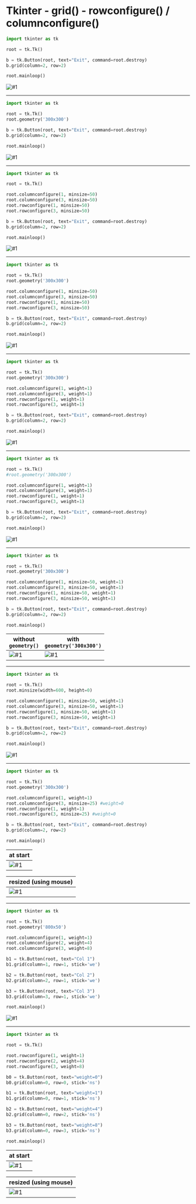 
# Tkinter - grid() - rowconfigure() / columnconfigure()

```python
import tkinter as tk

root = tk.Tk()

b = tk.Button(root, text="Exit", command=root.destroy)
b.grid(column=2, row=2)

root.mainloop()
```

![#1](images/main-01.png?raw=true)   

---

```python
import tkinter as tk

root = tk.Tk()
root.geometry('300x300')

b = tk.Button(root, text="Exit", command=root.destroy)
b.grid(column=2, row=2)

root.mainloop()
```

![#1](images/main-02.png?raw=true)   

---

```python
import tkinter as tk

root = tk.Tk()

root.columnconfigure(1, minsize=50)
root.columnconfigure(3, minsize=50)
root.rowconfigure(1, minsize=50)
root.rowconfigure(3, minsize=50)

b = tk.Button(root, text="Exit", command=root.destroy)
b.grid(column=2, row=2)

root.mainloop()
```

![#1](images/main-03.png?raw=true)   

---

```python
import tkinter as tk

root = tk.Tk()
root.geometry('300x300')

root.columnconfigure(1, minsize=50)
root.columnconfigure(3, minsize=50)
root.rowconfigure(1, minsize=50)
root.rowconfigure(3, minsize=50)

b = tk.Button(root, text="Exit", command=root.destroy)
b.grid(column=2, row=2)

root.mainloop()
```

![#1](images/main-04.png?raw=true)   

---

```python
import tkinter as tk

root = tk.Tk()
root.geometry('300x300')

root.columnconfigure(1, weight=1)
root.columnconfigure(3, weight=1)
root.rowconfigure(1, weight=1)
root.rowconfigure(3, weight=1)

b = tk.Button(root, text="Exit", command=root.destroy)
b.grid(column=2, row=2)

root.mainloop()
```

![#1](images/main-05.png?raw=true)   

---

```python
import tkinter as tk

root = tk.Tk()
#root.geometry('300x300')

root.columnconfigure(1, weight=1)
root.columnconfigure(3, weight=1)
root.rowconfigure(1, weight=1)
root.rowconfigure(3, weight=1)

b = tk.Button(root, text="Exit", command=root.destroy)
b.grid(column=2, row=2)

root.mainloop()
```

![#1](images/main-06.png?raw=true)   

---

```python
import tkinter as tk

root = tk.Tk()
root.geometry('300x300')

root.columnconfigure(1, minsize=50, weight=1)
root.columnconfigure(3, minsize=50, weight=1)
root.rowconfigure(1, minsize=50, weight=1)
root.rowconfigure(3, minsize=50, weight=1)

b = tk.Button(root, text="Exit", command=root.destroy)
b.grid(column=2, row=2)

root.mainloop()
```

| without<br/>`geometry()` | with<br/>`geometry('300x300')` |
| --- | --- |
|![#1](images/main-03.png?raw=true) | ![#1](images/main-05.png?raw=true) |

---

```python
import tkinter as tk

root = tk.Tk()
root.minsize(width=600, height=0)

root.columnconfigure(1, minsize=50, weight=1)
root.columnconfigure(3, minsize=50, weight=1)
root.rowconfigure(1, minsize=50, weight=1)
root.rowconfigure(3, minsize=50, weight=1)

b = tk.Button(root, text="Exit", command=root.destroy)
b.grid(column=2, row=2)

root.mainloop()
```

![#1](images/main-07.png?raw=true)

---

```python
import tkinter as tk

root = tk.Tk()
root.geometry('300x300')

root.columnconfigure(1, weight=1)
root.columnconfigure(3, minsize=25) #weight=0
root.rowconfigure(1, weight=1)
root.rowconfigure(3, minsize=25) #weight=0

b = tk.Button(root, text="Exit", command=root.destroy)
b.grid(column=2, row=2)

root.mainloop()
```

| at start |
| --- |
| ![#1](images/main-08.png?raw=true) |

| resized (using mouse) |
| --- |
| ![#1](images/main-09.png?raw=true) |

---

```python
import tkinter as tk

root = tk.Tk()
root.geometry('800x50')

root.columnconfigure(1, weight=1)
root.columnconfigure(2, weight=4)
root.columnconfigure(3, weight=8)

b1 = tk.Button(root, text="Col 1")
b1.grid(column=1, row=1, stick='we')

b2 = tk.Button(root, text="Col 2")
b2.grid(column=2, row=1, stick='we')

b3 = tk.Button(root, text="Col 3")
b3.grid(column=3, row=1, stick='we')

root.mainloop()
```

![#1](images/main-10.png?raw=true)


---

```python
import tkinter as tk

root = tk.Tk()

root.rowconfigure(1, weight=1)
root.rowconfigure(2, weight=4)
root.rowconfigure(3, weight=8)

b0 = tk.Button(root, text="weight=0")
b0.grid(column=0, row=0, stick='ns')

b1 = tk.Button(root, text="weight=1")
b1.grid(column=0, row=1, stick='ns')

b2 = tk.Button(root, text="weight=4")
b2.grid(column=0, row=2, stick='ns')

b3 = tk.Button(root, text="weight=8")
b3.grid(column=0, row=3, stick='ns')

root.mainloop()
```

| at start |
| --- |
| ![#1](images/main-11.png?raw=true) |

| resized (using mouse) |
| --- |
| ![#1](images/main-12.png?raw=true) |

